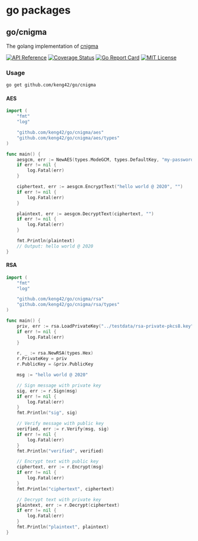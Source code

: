 # go packages

## go/cnigma

The golang implementation of [cnigma](https://github.com/keng42/cnigma)

[![API Reference](https://pkg.go.dev/badge/github.com/keng42/go/cnigma)](https://pkg.go.dev/github.com/keng42/go/cnigma)
[![Coverage Status](https://coveralls.io/repos/github/keng42/go/cnigma/badge.svg)](https://coveralls.io/github/keng42/go/cnigma)
[![Go Report Card](https://goreportcard.com/badge/github.com/keng42/go/cnigma)](https://goreportcard.com/report/github.com/keng42/go/cnigma)
[![MIT License](http://img.shields.io/badge/license-MIT-blue.svg?style=flat-square)](https://github.com/keng42/go/blob/master/LICENSE)

### Usage

```sh
go get github.com/keng42/go/cnigma
```

#### AES

```go
import (
	"fmt"
	"log"

	"github.com/keng42/go/cnigma/aes"
	"github.com/keng42/go/cnigma/aes/types"
)

func main() {
	aesgcm, err := NewAES(types.ModeGCM, types.DefaultKey, "my-password", types.Base64)
	if err != nil {
		log.Fatal(err)
	}

	ciphertext, err := aesgcm.EncryptText("hello world @ 2020", "")
	if err != nil {
		log.Fatal(err)
	}

	plaintext, err := aesgcm.DecryptText(ciphertext, "")
	if err != nil {
		log.Fatal(err)
	}

	fmt.Println(plaintext)
	// Output: hello world @ 2020
}

```

#### RSA

```go
import (
	"fmt"
	"log"

	"github.com/keng42/go/cnigma/rsa"
	"github.com/keng42/go/cnigma/rsa/types"
)

func main() {
	priv, err := rsa.LoadPrivateKey("../testdata/rsa-private-pkcs8.key")
	if err != nil {
		log.Fatal(err)
	}

	r, _ := rsa.NewRSA(types.Hex)
	r.PrivateKey = priv
	r.PublicKey = &priv.PublicKey

	msg := "hello world @ 2020"

	// Sign message with private key
	sig, err := r.Sign(msg)
	if err != nil {
		log.Fatal(err)
	}
	fmt.Println("sig", sig)

	// Verify message with public key
	verified, err := r.Verify(msg, sig)
	if err != nil {
		log.Fatal(err)
	}
	fmt.Println("verified", verified)

	// Encrypt text with public key
	ciphertext, err := r.Encrypt(msg)
	if err != nil {
		log.Fatal(err)
	}
	fmt.Println("ciphertext", ciphertext)

	// Decrypt text with private key
	plaintext, err := r.Decrypt(ciphertext)
	if err != nil {
		log.Fatal(err)
	}
	fmt.Println("plaintext", plaintext)
}
```
